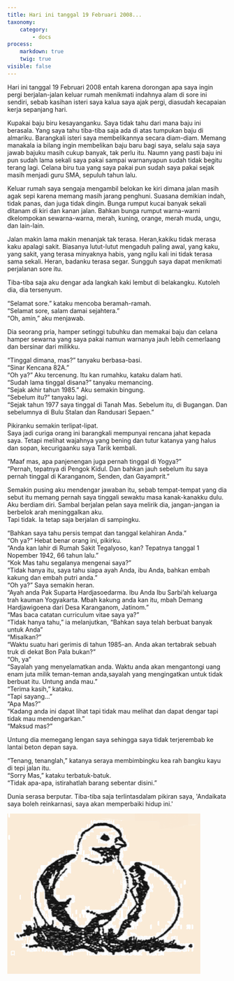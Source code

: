 ```yaml
---
title: Hari ini tanggal 19 Februari 2008...
taxonomy:
    category:
        - docs
process:
    markdown: true
    twig: true
visible: false
---
```


Hari ini tanggal 19 Februari 2008 entah karena dorongan apa saya ingin pergi berjalan-jalan keluar rumah menikmati indahnya alam di sore ini sendiri, sebab kasihan isteri saya kalua saya ajak pergi, diasudah kecapaian kerja sepanjang hari.

Kupakai baju biru kesayanganku. Saya tidak tahu dari mana baju ini berasala. Yang saya tahu tiba-tiba saja ada di atas tumpukan baju di almariku. Barangkali isteri saya membelikannya secara diam-diam. Memang manakala ia bilang ingin membelikan baju baru bagi saya, selalu saja saya jawab bajuku masih cukup banyak, tak perlu itu. Naumn yang pasti baju ini pun sudah lama sekali saya pakai sampai warnanyapun sudah tidak begitu terang lagi. Celana biru tua yang saya pakai pun sudah saya pakai sejak masih menjadi guru SMA, sepuluh tahun lalu.

Keluar rumah saya sengaja mengambil belokan ke kiri dimana jalan masih agak sepi karena memang masih jarang penghuni. Suasana demikian indah, tidak panas, dan juga tidak dingin. Bunga rumput kucai banyak sekali ditanam di kiri dan kanan jalan. Bahkan bunga rumput warna-warni dkelompokan sewarna-warna, merah, kuning, orange, merah muda, ungu, dan lain-lain.

Jalan makin lama makin menanjak tak terasa. Heran,kakiku tidak merasa kaku apalagi sakit. Biasanya lutut-lutut mengaduh paling awal, yang kaku, yang sakit, yang terasa minyaknya habis, yang ngilu kali ini tidak terasa sama sekali. Heran, badanku terasa segar. Sungguh saya dapat menikmati perjalanan sore itu.

Tiba-tiba saja aku dengar ada langkah kaki lembut di belakangku. Kutoleh dia, dia tersenyum. 

“Selamat sore.” kataku mencoba beramah-ramah.</br>
“Selamat sore, salam damai sejahtera.”</br>
“Oh, amin,” aku menjawab.

Dia seorang pria, hamper setinggi tubuhku dan memakai baju dan celana hamper sewarna yang saya pakai namun warnanya jauh lebih cemerlaang dan bersinar dari milikku.

“Tinggal dimana, mas?” tanyaku berbasa-basi.</br>
“Sinar Kencana 82A.”</br>
“Oh ya?” Aku tercenung. Itu kan rumahku, kataku dalam hati.</br>
“Sudah lama tinggal disana?” tanyaku memancing.</br>
“Sejak akhir tahun 1985.” Aku semakin bingung.</br>
“Sebelum itu?” tanyaku lagi.</br>
“Sejak tahun 1977 saya tinggal di Tanah Mas. Sebelum itu, di Bugangan. Dan sebelumnya di Bulu Stalan dan Randusari Sepaen.”

Pikiranku semakin terlipat-lipat.</br>
Saya jadi curiga orang ini barangkali mempunyai rencana jahat kepada saya. Tetapi melihat wajahnya yang bening dan tutur katanya yang halus dan sopan, kecurigaanku saya Tarik kembali.

“Maaf mas, apa panjenengan juga pernah tinggal di Yogya?”</br>
“Pernah, tepatnya di Pengok Kidul. Dan bahkan jauh sebelum itu saya pernah tinggal di Karanganom, Senden, dan Gayamprit.”

Semakin pusing aku mendengar jawaban itu, sebab tempat-tempat yang dia sebut itu memang pernah saya tinggali sewaktu masa kanak-kanakku dulu. Aku berdiam diri. Sambal berjalan pelan saya melirik dia, jangan-jangan ia berbelok arah meninggalkan aku.</br>
Tapi tidak. Ia tetap saja berjalan di sampingku.

“Bahkan saya tahu persis tempat dan tanggal kelahiran Anda.”</br>
“Oh ya?” Hebat benar orang ini, pikirku.</br>
“Anda kan lahir di Rumah Sakit Tegalyoso, kan? Tepatnya tanggal 1 Nopember 1942, 66 tahun lalu.”</br>
“Kok Mas tahu segalanya mengenai saya?”</br>
“Tidak hanya itu, saya tahu siapa ayah Anda, ibu Anda, bahkan embah kakung dan embah putri anda.”</br>
“Oh ya?” Saya semakin heran.</br>
“Ayah anda Pak Suparta Hardjasoedarma. Ibu Anda Ibu Sarbi’ah keluarga trah kauman Yogyakarta. Mbah kakung anda kan itu, mbah Demang Hardjawigoena dari Desa Karanganom, Jatinom.”</br>
“Mas baca catatan curriculum vitae saya ya?”</br>
“Tidak hanya tahu,” ia melanjutkan, “Bahkan saya telah berbuat banyak untuk Anda”</br>
“Misalkan?”</br>
“Waktu suatu hari gerimis di tahun 1985-an. Anda akan tertabrak sebuah truk di dekat Bon Pala bukan?”</br>
“Oh, ya”</br>
“Sayalah yang menyelamatkan anda. Waktu anda akan mengantongi uang enam juta milik teman-teman anda,sayalah yang mengingatkan untuk tidak berbuat itu. Untung anda mau.”</br>
“Terima kasih,” kataku.</br>
“Tapi sayang…”</br>
“Apa Mas?”</br>
“Kadang anda ini dapat lihat tapi tidak mau melihat dan dapat dengar tapi tidak mau mendengarkan.”</br>
“Maksud mas?”

Untung dia memegang lengan saya sehingga saya tidak terjerembab ke lantai beton depan saya.

“Tenang, tenanglah,” katanya seraya membimbingku kea rah bangku kayu di tepi jalan itu.</br>
“Sorry Mas,” kataku terbatuk-batuk.</br>
“Tidak apa-apa, istirahatlah barang sebentar disini.”

Dunia serasa berputar. Tiba-tiba saja terlintasdalam pikiran saya, 'Andaikata saya boleh reinkarnasi, saya akan memperbaiki hidup ini.'


![Alt Text](../images/chapter1.png?width=300px)